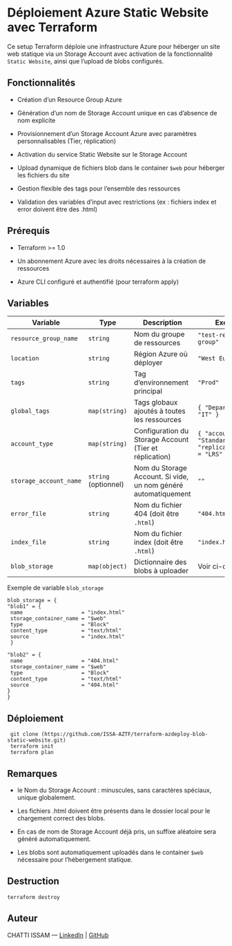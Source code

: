# Déploiement Azure Static Website avec Terraform

Ce setup Terraform déploie une infrastructure Azure pour héberger un site web statique via un Storage Account avec activation de la fonctionnalité `Static Website`, ainsi que l’upload de blobs configurés.

## Fonctionnalités

- Création d’un Resource Group Azure

- Génération d’un nom de Storage Account unique en cas d’absence de nom explicite

- Provisionnement d’un Storage Account Azure avec paramètres personnalisables (Tier, réplication)

- Activation du service Static Website sur le Storage Account

- Upload dynamique de fichiers blob dans le container `$web` pour héberger les fichiers du site

- Gestion flexible des tags pour l’ensemble des ressources

- Validation des variables d’input avec restrictions (ex : fichiers index et error doivent être des .html)

## Prérequis

- Terraform >= 1.0

- Un abonnement Azure avec les droits nécessaires à la création de ressources

- Azure CLI configuré et authentifié (pour terraform apply)

## Variables

| Variable               | Type                 | Description                                                    | Exemple                                                       |
| ---------------------- | -------------------- | -------------------------------------------------------------- | ------------------------------------------------------------- |
| `resource_group_name`  | `string`             | Nom du groupe de ressources                                    | `"test-resource-group"`                                       |
| `location`             | `string`             | Région Azure où déployer                                       | `"West Europe"`                                               |
| `tags`                 | `string`             | Tag d’environnement principal                                  | `"Prod"`                                                      |
| `global_tags`          | `map(string)`        | Tags globaux ajoutés à toutes les ressources                   | `{ "Department" = "IT" }`                                     |
| `account_type`         | `map(string)`        | Configuration du Storage Account (Tier et réplication)         | `{ "account_tier" = "Standard", "replication_type" = "LRS" }` |
| `storage_account_name` | `string` (optionnel) | Nom du Storage Account. Si vide, un nom généré automatiquement | `""`                                                          |
| `error_file`           | `string`             | Nom du fichier 404 (doit être `.html`)                         | `"404.html"`                                                  |
| `index_file`           | `string`             | Nom du fichier index (doit être `.html`)                       | `"index.html"`                                                |
| `blob_storage`         | `map(object)`        | Dictionnaire des blobs à uploader                              | Voir ci-dessous                                               |

Exemple de variable `blob_storage`

    blob_storage = {
    "blob1" = {
     name                   = "index.html"
     storage_container_name = "$web"
     type                   = "Block"
     content_type           = "text/html"
     source                 = "index.html"
     }

    "blob2" = {
     name                   = "404.html"
     storage_container_name = "$web"
     type                   = "Block"
     content_type           = "text/html"
     source                 = "404.html"
    }
    }

## Déploiement


     git clone (https://github.com/ISSA-AZTF/terraform-azdeploy-blob-static-website.git)
     terraform init
     terraform plan 

## Remarques

- le Nom du Storage Account : minuscules, sans caractères spéciaux, unique globalement.

- Les fichiers .html doivent être présents dans le dossier local pour le chargement correct des blobs.

- En cas de nom de Storage Account déjà pris, un suffixe aléatoire sera généré automatiquement.

- Les blobs sont automatiquement uploadés dans le container `$web` nécessaire pour l’hébergement statique.

## Destruction 

    terraform destroy

## Auteur

CHATTI ISSAM — [LinkedIn](https://www.linkedin.com/in/issam-chatti-172838123) | [GitHub](https://github.com/ISSA-AZTF)